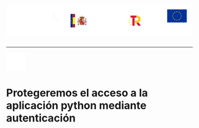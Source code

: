 <p style="text-aling:center;height:100px"><img src="/md/res/_banner.svg"></p>

---

[<img src="/md/res/_back.svg" width="50">](/README.md)

# Protegeremos el acceso a la aplicación python mediante autenticación

